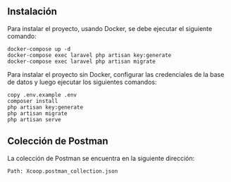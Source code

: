 ## Instalación

Para instalar el proyecto, usando Docker, se debe ejecutar el siguiente comando:

    docker-compose up -d
    docker-compose exec laravel php artisan key:generate
    docker-compose exec laravel php artisan migrate


Para instalar el proyecto sin Docker, configurar las credenciales de la base de datos y luego ejecutar los siguientes comandos:

    copy .env.example .env
    composer install
    php artisan key:generate
    php artisan migrate
    php artisan serve

## Colección de Postman
    
La colección de Postman se encuentra en la siguiente dirección:

    Path: Xcoop.postman_collection.json
